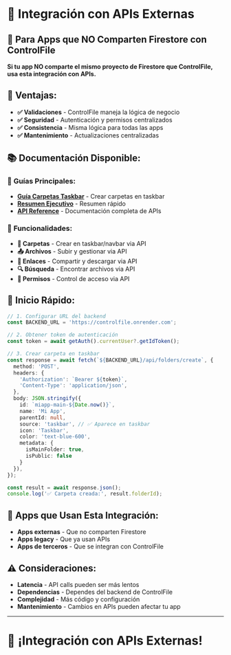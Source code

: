# 🔌 **Integración con APIs Externas**

## 🎯 **Para Apps que NO Comparten Firestore con ControlFile**

**Si tu app NO comparte el mismo proyecto de Firestore que ControlFile, usa esta integración con APIs.**

## 🚀 **Ventajas:**

- **✅ Validaciones** - ControlFile maneja la lógica de negocio
- **✅ Seguridad** - Autenticación y permisos centralizados
- **✅ Consistencia** - Misma lógica para todas las apps
- **✅ Mantenimiento** - Actualizaciones centralizadas

## 📚 **Documentación Disponible:**

### 🚀 **Guías Principales:**
- **[Guía Carpetas Taskbar](./GUIA_CARPETAS_TASKBAR.md)** - Crear carpetas en taskbar
- **[Resumen Ejecutivo](./RESUMEN_CARPETAS_TASKBAR.md)** - Resumen rápido
- **[API Reference](./api-reference/)** - Documentación completa de APIs

### 🎯 **Funcionalidades:**
- **📁 Carpetas** - Crear en taskbar/navbar via API
- **📤 Archivos** - Subir y gestionar via API
- **🔗 Enlaces** - Compartir y descargar via API
- **🔍 Búsqueda** - Encontrar archivos via API
- **👥 Permisos** - Control de acceso via API

## 🚀 **Inicio Rápido:**

```typescript
// 1. Configurar URL del backend
const BACKEND_URL = 'https://controlfile.onrender.com';

// 2. Obtener token de autenticación
const token = await getAuth().currentUser?.getIdToken();

// 3. Crear carpeta en taskbar
const response = await fetch(`${BACKEND_URL}/api/folders/create`, {
  method: 'POST',
  headers: {
    'Authorization': `Bearer ${token}`,
    'Content-Type': 'application/json',
  },
  body: JSON.stringify({
    id: `miapp-main-${Date.now()}`,
    name: 'Mi App',
    parentId: null,
    source: 'taskbar', // ✅ Aparece en taskbar
    icon: 'Taskbar',
    color: 'text-blue-600',
    metadata: {
      isMainFolder: true,
      isPublic: false
    }
  }),
});

const result = await response.json();
console.log('✅ Carpeta creada:', result.folderId);
```

## 🎯 **Apps que Usan Esta Integración:**

- **Apps externas** - Que no comparten Firestore
- **Apps legacy** - Que ya usan APIs
- **Apps de terceros** - Que se integran con ControlFile

## ⚠️ **Consideraciones:**

- **Latencia** - API calls pueden ser más lentos
- **Dependencias** - Dependes del backend de ControlFile
- **Complejidad** - Más código y configuración
- **Mantenimiento** - Cambios en APIs pueden afectar tu app

---

# 🔌 **¡Integración con APIs Externas!**
